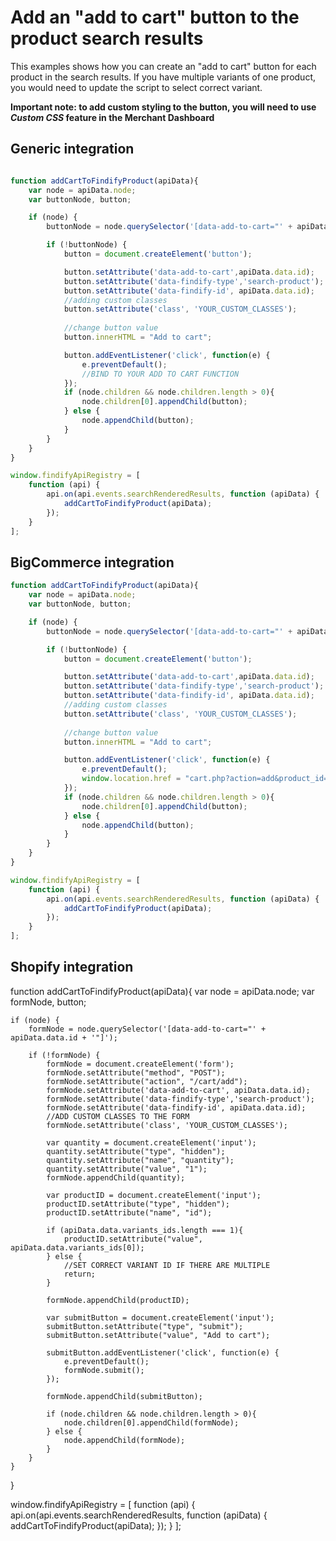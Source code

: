 # Add an "add to cart" button to the product search results

This examples shows how you can create an "add to cart" button for each product in the search results.
If you have multiple variants of one product, you would need to update the script to select correct variant.

__Important note: to add custom styling to the button, you will need to use _Custom CSS_ feature in the Merchant Dashboard__

## Generic integration

```javascript

function addCartToFindifyProduct(apiData){
    var node = apiData.node;
    var buttonNode, button;

    if (node) {
        buttonNode = node.querySelector('[data-add-to-cart="' + apiData.data.id + '"]');

        if (!buttonNode) {
            button = document.createElement('button');

            button.setAttribute('data-add-to-cart',apiData.data.id);
            button.setAttribute('data-findify-type','search-product');
            button.setAttribute('data-findify-id', apiData.data.id);
            //adding custom classes
            button.setAttribute('class', 'YOUR_CUSTOM_CLASSES');
            
            //change button value
            button.innerHTML = "Add to cart";

            button.addEventListener('click', function(e) {                
                e.preventDefault();
                //BIND TO YOUR ADD TO CART FUNCTION
            });
            if (node.children && node.children.length > 0){
                node.children[0].appendChild(button);
            } else {
                node.appendChild(button);
            }                    
        }
    }
}

window.findifyApiRegistry = [
    function (api) {
        api.on(api.events.searchRenderedResults, function (apiData) {
            addCartToFindifyProduct(apiData);
        });
    }
];
```

## BigCommerce integration

```javascript
function addCartToFindifyProduct(apiData){
    var node = apiData.node;
    var buttonNode, button;

    if (node) {
        buttonNode = node.querySelector('[data-add-to-cart="' + apiData.data.id + '"]');

        if (!buttonNode) {
            button = document.createElement('button');

            button.setAttribute('data-add-to-cart',apiData.data.id);
            button.setAttribute('data-findify-type','search-product');
            button.setAttribute('data-findify-id', apiData.data.id);
            //adding custom classes
            button.setAttribute('class', 'YOUR_CUSTOM_CLASSES');
            
            //change button value
            button.innerHTML = "Add to cart";

            button.addEventListener('click', function(e) {                
                e.preventDefault();
                window.location.href = "cart.php?action=add&product_id=" + apiData.data.id;
            });
            if (node.children && node.children.length > 0){
                node.children[0].appendChild(button);
            } else {
                node.appendChild(button);
            }                    
        }
    }
}

window.findifyApiRegistry = [
    function (api) {
        api.on(api.events.searchRenderedResults, function (apiData) {
            addCartToFindifyProduct(apiData);
        });
    }
];
```

## Shopify integration

function addCartToFindifyProduct(apiData){
    var node = apiData.node;
    var formNode, button;

    if (node) {
        formNode = node.querySelector('[data-add-to-cart="' + apiData.data.id + '"]');

        if (!formNode) {
            formNode = document.createElement('form');
            formNode.setAttribute("method", "POST");
            formNode.setAttribute("action", "/cart/add");
            formNode.setAttribute('data-add-to-cart', apiData.data.id);
            formNode.setAttribute('data-findify-type','search-product');
            formNode.setAttribute('data-findify-id', apiData.data.id);
            //ADD CUSTOM CLASSES TO THE FORM
            formNode.setAttribute('class', 'YOUR_CUSTOM_CLASSES');

            var quantity = document.createElement('input');
            quantity.setAttribute("type", "hidden");
            quantity.setAttribute("name", "quantity");
            quantity.setAttribute("value", "1");
            formNode.appendChild(quantity);

            var productID = document.createElement('input');
            productID.setAttribute("type", "hidden");
            productID.setAttribute("name", "id");
            
            if (apiData.data.variants_ids.length === 1){
                productID.setAttribute("value", apiData.data.variants_ids[0]);
            } else {
                //SET CORRECT VARIANT ID IF THERE ARE MULTIPLE
                return;
            }
            
            formNode.appendChild(productID);

            var submitButton = document.createElement('input');
            submitButton.setAttribute("type", "submit");
            submitButton.setAttribute("value", "Add to cart");

            submitButton.addEventListener('click', function(e) {                
                e.preventDefault();
                formNode.submit();
            });
            
            formNode.appendChild(submitButton);

            if (node.children && node.children.length > 0){
                node.children[0].appendChild(formNode);
            } else {
                node.appendChild(formNode);
            }                    
        }
    }
}

window.findifyApiRegistry = [
    function (api) {
        api.on(api.events.searchRenderedResults, function (apiData) {
            addCartToFindifyProduct(apiData);
        });
    }
];
